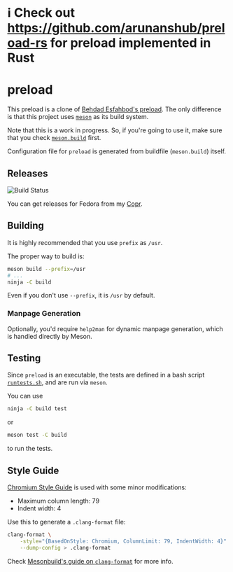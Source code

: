 # ℹ️ Check out https://github.com/arunanshub/preload-rs for preload implemented in Rust

# preload

This preload is a clone of [Behdad Esfahbod's preload](http://preload.sf.net).
The only difference is that this project uses [`meson`](https://mesonbuild.com)
as its build system.

Note that this is a work in progress. So, if you're going to use it, make sure
that you check [`meson.build`](/meson.build) first.

Configuration file for `preload` is generated from buildfile (`meson.build`)
itself.

## Releases
![Build Status](https://copr.fedorainfracloud.org/coprs/kylegospo/preload/package/preload/status_image/last_build.png?)

You can get releases for Fedora from my [Copr](https://copr.fedorainfracloud.org/coprs/kylegospo/preload/).

## Building

It is highly recommended that you use `prefix` as `/usr`.

The proper way to build is:

```bash
meson build --prefix=/usr
# ...
ninja -C build
```

Even if you don't use `--prefix`, it is `/usr` by default.

### Manpage Generation

Optionally, you'd require `help2man` for dynamic manpage generation, which is
handled directly by Meson.

## Testing

Since `preload` is an executable, the tests are defined in a bash script
[`runtests.sh`](/runtests.sh), and are run via `meson`.

You can use

```sh
ninja -C build test
```

or

```sh
meson test -C build
```

to run the tests.

## Style Guide

[Chromium Style Guide](https://chromium.googlesource.com/chromium/src/+/HEAD/styleguide/c++/c++.md)
is used with some minor modifications:

- Maximum column length: 79
- Indent width: 4

Use this to generate a `.clang-format` file:

```bash
clang-format \
    -style="{BasedOnStyle: Chromium, ColumnLimit: 79, IndentWidth: 4}" \
    --dump-config > .clang-format
```

Check [Mesonbuild's guide on `clang-format`](https://mesonbuild.com/Code-formatting.html)
for more info.
